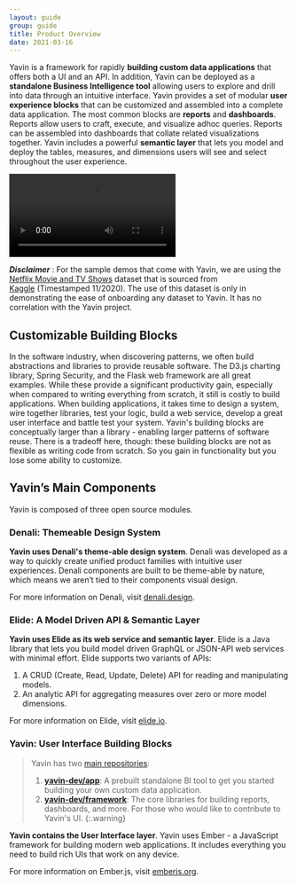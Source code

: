 ```yaml
---
layout: guide
group: guide
title: Product Overview
date: 2021-03-16
---
```


Yavin is a framework for rapidly **building custom data applications** that offers both a UI and an API. In addition, Yavin can be deployed as a **standalone Business Intelligence tool** allowing users to explore and drill into data through an intuitive interface.  Yavin provides a set of modular **user experience blocks** that can be customized and assembled into a complete data application.  The most common blocks are **reports** and **dashboards**.  Reports allow users to craft, execute, and visualize adhoc queries.  Reports can be assembled into dashboards that collate related visualizations together.  Yavin includes a powerful **semantic layer** that lets you model and deploy the tables, measures, and dimensions users will see and select throughout the user experience.

<video controls> <source src="/assets/images/Yavin_in_action.mov"></video>

***Disclaimer*** : For the sample demos that come with Yavin, we are using the [Netflix Movie and TV Shows](https://www.kaggle.com/shivamb/netflix-shows) dataset that is sourced from [Kaggle](https://www.kaggle.com) (Timestamped 11/2020). The use of this dataset is only in demonstrating the ease of onboarding any dataset to Yavin. It has no correlation with the Yavin project.

## Customizable Building Blocks
In the software industry, when discovering patterns, we often build abstractions and libraries to provide reusable software. The D3.js charting library, Spring Security, and the Flask web framework are all great examples. While these provide a significant productivity gain, especially when compared to writing everything from scratch, it still is costly to build applications. When building applications, it takes time to design a system, wire together libraries, test your logic, build a web service, develop a great user interface and battle test your system.  Yavin's building blocks are conceptually larger than a library - enabling larger patterns of software reuse. There is a tradeoff here, though: these building blocks are not as flexible as writing code from scratch. So you gain in functionality but you lose some ability to customize.

## Yavin’s Main Components

Yavin is composed of three open source modules.

### Denali: Themeable Design System

**Yavin uses Denali's theme-able design system**. Denali was developed as a way to quickly create unified product families with intuitive user experiences. Denali components are built to be theme-able by nature, which means we aren’t tied to their components visual design.

For more information on Denali, visit [denali.design](https://denali.design).

### Elide: A Model Driven API & Semantic Layer

**Yavin uses Elide as its web service and semantic layer**. Elide is a Java library that lets you build model driven GraphQL or JSON-API web services with minimal effort. Elide supports two variants of APIs:

1. A CRUD (Create, Read, Update, Delete) API for reading and manipulating models.
1. An analytic API for aggregating measures over zero or more model dimensions.

For more information on Elide, visit [elide.io](https://elide.io).

### Yavin: User Interface Building Blocks
> Yavin has two [main repositories](https://github.com/yavin-dev/):
> 1. [**yavin-dev/app**](https://github.com/yavin-dev/app): A prebuilt standalone BI tool to get you started building your own custom data application. 
> 2. [**yavin-dev/framework**](https://github.com/yavin-dev/framework): The core libraries for building reports, dashboards, and more. For those who would like to contribute to Yavin's UI.
{:.warning}

**Yavin contains the User Interface layer**.  Yavin uses Ember - a JavaScript framework for building modern web applications. It includes everything you need to build rich UIs that work on any device.

For more information on Ember.js, visit [emberjs.org](https://emberjs.com/).
